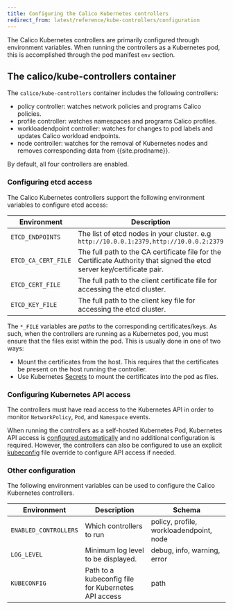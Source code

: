 ```yaml
---
title: Configuring the Calico Kubernetes controllers
redirect_from: latest/reference/kube-controllers/configuration
---
```


The Calico Kubernetes controllers are primarily configured through environment variables. When running
the controllers as a Kubernetes pod, this is accomplished through the pod manifest `env`
section.

## The calico/kube-controllers container

The `calico/kube-controllers` container includes the following controllers:

- policy controller: watches network policies and programs Calico policies.
- profile controller: watches namespaces and programs Calico profiles.
- workloadendpoint controller: watches for changes to pod labels and updates Calico workload endpoints.
- node controller: watches for the removal of Kubernetes nodes and removes corresponding data from {{site.prodname}}.

By default, all four controllers are enabled.

### Configuring etcd access

The Calico Kubernetes controllers support the following environment variables to configure etcd access:

| Environment   | Description | Schema |
| ------------- | ----------- | ------ |
| `ETCD_ENDPOINTS`    | The list of etcd nodes in your cluster. e.g `http://10.0.0.1:2379,http://10.0.0.2:2379`
| `ETCD_CA_CERT_FILE` | The full path to the CA certificate file for the Certificate Authority that signed the etcd server key/certificate pair. | path
| `ETCD_CERT_FILE`    | The full path to the client certificate file for accessing the etcd cluster. | path
| `ETCD_KEY_FILE`     | The full path to the client key file for accessing the etcd cluster. | path

The `*_FILE` variables are _paths_ to the corresponding certificates/keys. As such, when the controllers are running as a Kubernetes pod, you
must ensure that the files exist within the pod. This is usually done in one of two ways:

* Mount the certificates from the host. This requires that the certificates be present on the host running the controller.
* Use Kubernetes [Secrets](http://kubernetes.io/docs/user-guide/secrets/) to mount the certificates into the pod as files.

### Configuring Kubernetes API access

The controllers must have read access to the Kubernetes API in order to monitor `NetworkPolicy`, `Pod`, and `Namespace` events.

When running the controllers as a self-hosted Kubernetes Pod, Kubernetes API access is [configured automatically][in-cluster-config] and
no additional configuration is required. However, the controllers can also be configured to use an explicit [kubeconfig][kubeconfig] file override to
configure API access if needed.

### Other configuration

The following environment variables can be used to configure the Calico Kubernetes controllers.

| Environment   | Description | Schema |
| ------------- | ----------- | ------ |
| `ENABLED_CONTROLLERS` | Which controllers to run | policy, profile, workloadendpoint, node |
| `LOG_LEVEL`     | Minimum log level to be displayed. | debug, info, warning, error |
| `KUBECONFIG`    | Path to a kubeconfig file for Kubernetes API access | path |

[in-cluster-config]: https://kubernetes.io/docs/tasks/access-application-cluster/access-cluster/#accessing-the-api-from-a-pod
[kubeconfig]: https://kubernetes.io/docs/concepts/configuration/organize-cluster-access-kubeconfig/
